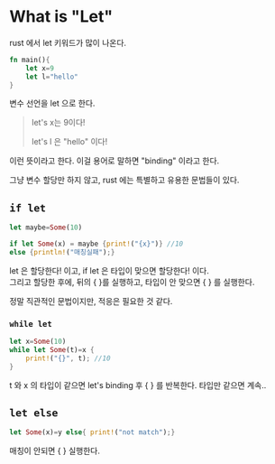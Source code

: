 # What is "Let"

rust 에서 let 키워드가 많이 나온다.

```rust
fn main(){
    let x=9
    let l="hello"
}
```

변수 선언을 let 으로 한다.&#x20;

> let's x는 9이다!
>
> let's l 은 "hello" 이다!

이런 뜻이라고 한다. 이걸 용어로 말하면 "binding" 이라고 한다.

그냥 변수 할당만 하지 않고, rust 에는 특별하고 유용한 문법들이 있다.

## &#x20;`if let`

```rust
let maybe=Some(10)

if let Some(x) = maybe {print!("{x}")} //10
else {println!("매칭실패");}
```

let 은 할당한다! 이고, if let 은 타입이 맞으면 할당한다! 이다.\
그리고 할당한 후에, 뒤의 { }를 실행하고, 타입이 안 맞으면 { } 를 실행한다.

정말 직관적인 문법이지만, 적응은 필요한 것 같다.&#x20;

### &#x20;`while let`

```rust
let x=Some(10)
while let Some(t)=x {
    print!("{}", t); //10
}
```

t 와 x 의 타입이 같으면 let's binding 후 { } 를 반복한다. 타입만 같으면 계속..

## `let else`&#x20;

```rust
let Some(x)=y else{ print!("not match");}
```

매칭이 안되면 { } 실행한다.
